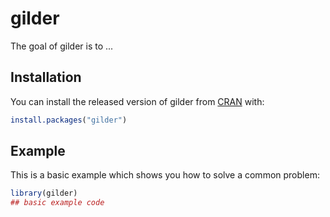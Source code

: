 # gilder

<!-- badges: start -->
<!-- badges: end -->

The goal of gilder is to ...

## Installation

You can install the released version of gilder from [CRAN](https://CRAN.R-project.org) with:

``` r
install.packages("gilder")
```

## Example

This is a basic example which shows you how to solve a common problem:

``` r
library(gilder)
## basic example code
```

